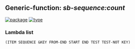 ## Generic-function: ***sb-sequence:count***
[![package](https://img.shields.io/badge/Package-SB--SEQUENCE-5f9ea0.svg?style=social&colorA=999999)](../) [![type](https://img.shields.io/badge/Type-Generic--Function-5f9ea0.svg?style=social&colorA=999999)](../#generic-function) 
### Lambda list
```
(ITEM SEQUENCE &KEY FROM-END START END TEST TEST-NOT KEY)
```
